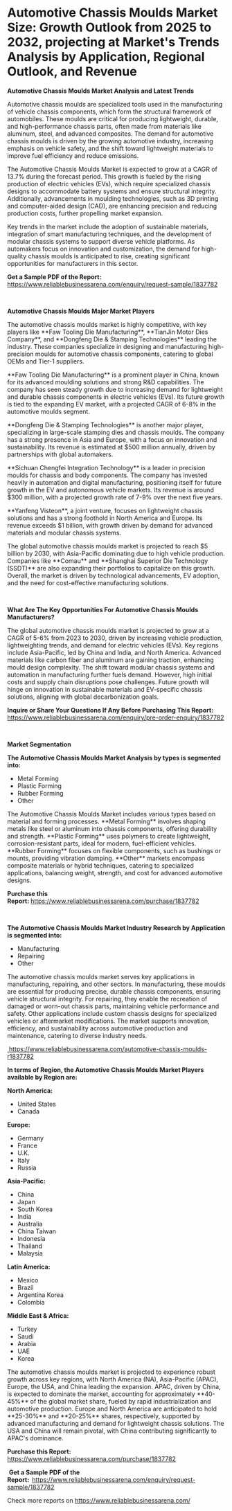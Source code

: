 <p><h1>Automotive Chassis Moulds Market Size: Growth Outlook from 2025 to 2032, projecting at Market's Trends Analysis by Application, Regional Outlook, and Revenue</h1></p><p><strong>Automotive Chassis Moulds Market Analysis and Latest Trends</strong></p>
<p><p>Automotive chassis moulds are specialized tools used in the manufacturing of vehicle chassis components, which form the structural framework of automobiles. These moulds are critical for producing lightweight, durable, and high-performance chassis parts, often made from materials like aluminum, steel, and advanced composites. The demand for automotive chassis moulds is driven by the growing automotive industry, increasing emphasis on vehicle safety, and the shift toward lightweight materials to improve fuel efficiency and reduce emissions.</p><p>The Automotive Chassis Moulds Market is expected to grow at a CAGR of 13.7% during the forecast period. This growth is fueled by the rising production of electric vehicles (EVs), which require specialized chassis designs to accommodate battery systems and ensure structural integrity. Additionally, advancements in moulding technologies, such as 3D printing and computer-aided design (CAD), are enhancing precision and reducing production costs, further propelling market expansion.</p><p>Key trends in the market include the adoption of sustainable materials, integration of smart manufacturing techniques, and the development of modular chassis systems to support diverse vehicle platforms. As automakers focus on innovation and customization, the demand for high-quality chassis moulds is anticipated to rise, creating significant opportunities for manufacturers in this sector.</p></p>
<p><strong>Get a Sample PDF of the Report:&nbsp;</strong> <a href="https://www.reliablebusinessarena.com/enquiry/request-sample/1837782?utm_campaign=1932&utm_medium=2&utm_source=Github&utm_content=ia&utm_term=24012025&utm_id=automotive-chassis-moulds">https://www.reliablebusinessarena.com/enquiry/request-sample/1837782</a></p>
<p>&nbsp;</p>
<p><strong>Automotive Chassis Moulds Major Market Players</strong></p>
<p><p>The automotive chassis moulds market is highly competitive, with key players like **Faw Tooling Die Manufacturing**, **TianJin Motor Dies Company**, and **Dongfeng Die & Stamping Technologies** leading the industry. These companies specialize in designing and manufacturing high-precision moulds for automotive chassis components, catering to global OEMs and Tier-1 suppliers.</p><p>**Faw Tooling Die Manufacturing** is a prominent player in China, known for its advanced moulding solutions and strong R&D capabilities. The company has seen steady growth due to increasing demand for lightweight and durable chassis components in electric vehicles (EVs). Its future growth is tied to the expanding EV market, with a projected CAGR of 6-8% in the automotive moulds segment.</p><p>**Dongfeng Die & Stamping Technologies** is another major player, specializing in large-scale stamping dies and chassis moulds. The company has a strong presence in Asia and Europe, with a focus on innovation and sustainability. Its revenue is estimated at $500 million annually, driven by partnerships with global automakers.</p><p>**Sichuan Chengfei Integration Technology** is a leader in precision moulds for chassis and body components. The company has invested heavily in automation and digital manufacturing, positioning itself for future growth in the EV and autonomous vehicle markets. Its revenue is around $300 million, with a projected growth rate of 7-9% over the next five years.</p><p>**Yanfeng Visteon**, a joint venture, focuses on lightweight chassis solutions and has a strong foothold in North America and Europe. Its revenue exceeds $1 billion, with growth driven by demand for advanced materials and modular chassis systems.</p><p>The global automotive chassis moulds market is projected to reach $5 billion by 2030, with Asia-Pacific dominating due to high vehicle production. Companies like **Comau** and **Shanghai Superior Die Technology (SSDT)** are also expanding their portfolios to capitalize on this growth. Overall, the market is driven by technological advancements, EV adoption, and the need for cost-effective manufacturing solutions.</p></p>
<p>&nbsp;</p>
<p><strong>What Are The Key Opportunities For Automotive Chassis Moulds Manufacturers?</strong></p>
<p><p>The global automotive chassis moulds market is projected to grow at a CAGR of 5-6% from 2023 to 2030, driven by increasing vehicle production, lightweighting trends, and demand for electric vehicles (EVs). Key regions include Asia-Pacific, led by China and India, and North America. Advanced materials like carbon fiber and aluminum are gaining traction, enhancing mould design complexity. The shift toward modular chassis systems and automation in manufacturing further fuels demand. However, high initial costs and supply chain disruptions pose challenges. Future growth will hinge on innovation in sustainable materials and EV-specific chassis solutions, aligning with global decarbonization goals.</p></p>
<p><strong>Inquire or Share Your Questions If Any Before Purchasing This Report:</strong> <a href="https://www.reliablebusinessarena.com/enquiry/pre-order-enquiry/1837782?utm_campaign=1932&utm_medium=2&utm_source=Github&utm_content=ia&utm_term=24012025&utm_id=automotive-chassis-moulds">https://www.reliablebusinessarena.com/enquiry/pre-order-enquiry/1837782</a></p>
<p>&nbsp;</p>
<p><strong>Market Segmentation</strong></p>
<p><strong>The Automotive Chassis Moulds Market Analysis by types is segmented into:</strong></p>
<p><ul><li>Metal Forming</li><li>Plastic Forming</li><li>Rubber Forming</li><li>Other</li></ul></p>
<p><p>The Automotive Chassis Moulds Market includes various types based on material and forming processes. **Metal Forming** involves shaping metals like steel or aluminum into chassis components, offering durability and strength. **Plastic Forming** uses polymers to create lightweight, corrosion-resistant parts, ideal for modern, fuel-efficient vehicles. **Rubber Forming** focuses on flexible components, such as bushings or mounts, providing vibration damping. **Other** markets encompass composite materials or hybrid techniques, catering to specialized applications, balancing weight, strength, and cost for advanced automotive designs.</p></p>
<p><strong>Purchase this Report:&nbsp;</strong><a href="https://www.reliablebusinessarena.com/purchase/1837782?utm_campaign=1932&utm_medium=2&utm_source=Github&utm_content=ia&utm_term=24012025&utm_id=automotive-chassis-moulds">https://www.reliablebusinessarena.com/purchase/1837782</a></p>
<p>&nbsp;</p>
<p><strong>The Automotive Chassis Moulds Market Industry Research by Application is segmented into:</strong></p>
<p><ul><li>Manufacturing</li><li>Repairing</li><li>Other</li></ul></p>
<p><p>The automotive chassis moulds market serves key applications in manufacturing, repairing, and other sectors. In manufacturing, these moulds are essential for producing precise, durable chassis components, ensuring vehicle structural integrity. For repairing, they enable the recreation of damaged or worn-out chassis parts, maintaining vehicle performance and safety. Other applications include custom chassis designs for specialized vehicles or aftermarket modifications. The market supports innovation, efficiency, and sustainability across automotive production and maintenance, catering to diverse industry needs.</p></p>
<p><a href="https://www.reliablebusinessarena.com/automotive-chassis-moulds-r1837782?utm_campaign=1932&utm_medium=2&utm_source=Github&utm_content=ia&utm_term=24012025&utm_id=automotive-chassis-moulds">&nbsp;https://www.reliablebusinessarena.com/automotive-chassis-moulds-r1837782</a></p>
<p><strong>In terms of Region, the Automotive Chassis Moulds Market Players available by Region are:</strong></p>
<p>
    <p> <strong> North America: </strong>
        <ul>
            <li>United States</li>
            <li>Canada</li>
        </ul>
        </p> 
    <p> <strong> Europe: </strong>
        <ul>
            <li>Germany</li>
            <li>France</li>
            <li>U.K.</li>
            <li>Italy</li>
            <li>Russia</li>
        </ul>
        </p> 
    <p> <strong> Asia-Pacific: </strong>
        <ul>
            <li>China</li>
            <li>Japan</li>
            <li>South Korea</li>
            <li>India</li>
            <li>Australia</li>
            <li>China Taiwan</li>
            <li>Indonesia</li>
            <li>Thailand</li>
            <li>Malaysia</li>
        </ul>
        </p> 
    <p> <strong> Latin America: </strong>
        <ul>
            <li>Mexico</li>
            <li>Brazil</li>
            <li>Argentina Korea</li>
            <li>Colombia</li>
        </ul>
        </p> 
    <p> <strong> Middle East & Africa: </strong>
        <ul>
            <li>Turkey</li>
            <li>Saudi</li>
            <li>Arabia</li>
            <li>UAE</li>
            <li>Korea</li>
        </ul>
    </p>
    </p>
<p><p>The automotive chassis moulds market is projected to experience robust growth across key regions, with North America (NA), Asia-Pacific (APAC), Europe, the USA, and China leading the expansion. APAC, driven by China, is expected to dominate the market, accounting for approximately **40-45%** of the global market share, fueled by rapid industrialization and automotive production. Europe and North America are anticipated to hold **25-30%** and **20-25%** shares, respectively, supported by advanced manufacturing and demand for lightweight chassis solutions. The USA and China will remain pivotal, with China contributing significantly to APAC's dominance.</p></p>
<p><strong>Purchase this Report: </strong><a href="https://www.reliablebusinessarena.com/purchase/1837782?utm_campaign=1932&utm_medium=2&utm_source=Github&utm_content=ia&utm_term=24012025&utm_id=automotive-chassis-moulds">https://www.reliablebusinessarena.com/purchase/1837782</a></p>
<p>&nbsp;<strong>Get a Sample PDF of the Report:&nbsp;&nbsp;</strong><a href="https://www.reliablebusinessarena.com/enquiry/request-sample/1837782?utm_campaign=1932&utm_medium=2&utm_source=Github&utm_content=ia&utm_term=24012025&utm_id=automotive-chassis-moulds">https://www.reliablebusinessarena.com/enquiry/request-sample/1837782</a></p>
<p><strong></strong></p>
<p>Check more reports on <a href="https://www.reliablebusinessarena.com/?utm_campaign=1932&utm_medium=2&utm_source=Github&utm_content=ia&utm_term=24012025&utm_id=automotive-chassis-moulds">https://www.reliablebusinessarena.com/</a></p>